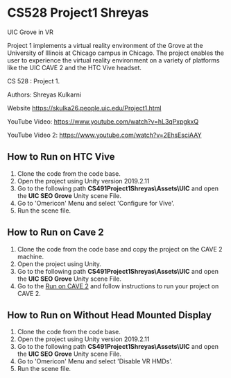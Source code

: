# CS528 Project1 Shreyas
 UIC Grove in VR

Project 1 implements a virtual reality environment of the Grove at the University of Illinois at Chicago campus in Chicago. The project enables the user to experience the virtual reality environment on a variety of platforms like the UIC CAVE 2 and the HTC Vive headset.

CS 528 : Project 1. 

Authors:
Shreyas Kulkarni

Website
https://skulka26.people.uic.edu/Project1.html

YouTube Video:
https://www.youtube.com/watch?v=hL3qPxpgkxQ

YouTube Video 2: 
https://www.youtube.com/watch?v=2EhsEsciAAY

## How to Run on HTC Vive
1. Clone the code from the code base. 
2. Open the project using Unity version 2019.2.11
3. Go to the following path <b>CS491Project1Shreyas\Assets\UIC</b> and open the <b>UIC SEO Grove</b> Unity scene File.
4. Go to 'Omericon' Menu and select 'Configure for Vive'. 
5. Run the scene file.

## How to Run on Cave 2
 1. Clone the code from the code base and copy the project on the CAVE 2 machine.
 2. Open the project using Unity.
 3. Go to the following path <b>CS491Project1Shreyas\Assets\UIC</b> and open the <b>UIC SEO Grove</b> Unity scene File.<br />
 4. Go to the <a href="https://github.com/uic-evl/omicron-unity/wiki/Guide-for-running-Unity-in-CAVE2#building-on-cave2">Run on CAVE 2</a> and follow instructions to run your project on CAVE 2.<br />
 
## How to Run on Without Head Mounted Display
1. Clone the code from the code base. 
2. Open the project using Unity version 2019.2.11
3. Go to the following path <b>CS491Project1Shreyas\Assets\UIC</b> and open the <b>UIC SEO Grove</b> Unity scene File.
4. Go to 'Omericon' Menu and select 'Disable VR HMDs'. 
5. Run the scene file.
